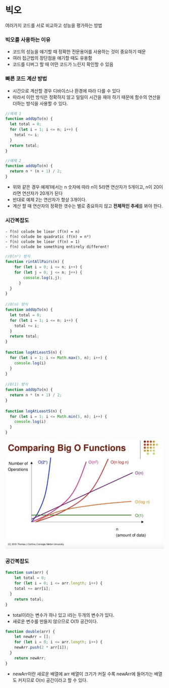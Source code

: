 # 빅오
여러가지 코드를 서로 비교하고 성능을 평가하는 방법

### 빅오를 사용하는 이유

- 코드의 성능을 얘기할 때 정확한 전문용어를 사용하는 것이 중요하기 때문
- 여러 접근법의 장단점을 얘기할 때도 유용함
- 코드를 디버그 할 때 어떤 코드가 느린지 확인할 수 있음

### 빠른 코드 계산 방법

- 시간으로 계산할 경우 디바이스나 환경에 따라 다를 수 있다
- 따라서 이런 방식은 정확하지 않고 일일이 시간을 재야 하기 때문에 함수의 연산을 더하는 방식을 사용할 수 있다.

```jsx
//예제 1
function addUpTo(n) {
  let total = 0;
  for (let i = 1; i <= n; i++) {
    total += i;
  }
  return total;
}
```

```jsx
//예제 2
function addUpTo(n) {
  return n * (n + 1) / 2;
}
```

- 위와 같은 경우 예제1에서는 n 숫자에 따라 n이 5라면 연산자가 5개이고, n이 20이라면 연산자가 20개가 된다
- 반대로 예제 2는 연산자가 항상 3개이다.
- 계산 할 때 연산자의 정확한 갯수는 별로 중요하지 않고 **전체적인 추세**를 봐야 한다.

### 시간복잡도

```
- f(n) colude be liear (f(n) = n)
- f(n) colude be quadratic (f(n) = n²)
- f(n) colude be liear (f(n) = 1)
- f(n) colude be something entirely different!
```

```jsx
//O(n²) 방식
function rintAllPairs(n) {
	for (let i = 0; i <= n; i++) {
    for (let j = 0; j <= n; j++) {
	    console.log(i,j);
	  }
  }
}

//O(n) 방식
function addUpTo(n) {
  let total = 0;
  for (let i = 1; i <= n; i++) {
    total += i;
  }
  return total;
}

function logAtLeast5(n) {
  for (let i = 1; i <= Math.max(5, n); i++) {
    console.log(i)
  }
}

//O(1) 방식
function addUpTo(n) {
  return n * (n + 1) / 2;
}

function logAtLeast5(n) {
  for (let i = 1; i <= Math.min(5, n); i++) {
    console.log(i)
  }
}
```

![Untitled](../../assets/JavaScript/comparingBigO.png)

### 공간복잡도

```jsx
function sum(arr) {
	let total = 0;
	for (let i = 0; i <= arr.length; i++) {
    total += arr[i];
  }
	return total;
}
```

- total이라는 변수가 하나 있고 i라는 두개의 변수가 있다.
- 새로운 변수를 만들지 않으므로 O(1) 공간이다.

```jsx
function double(arr) {
	let newArr = [];
	for (let i = 0; i <= arr.length; i++) {
    newArr.push(2 * arr[i]);
  }
	return newArr;
}
```

- newArr이란 새로운 배열에 arr 배열이 크기가 커질 수록 newArr에 들어가는 배열도 커지므로 O(n) 공간이라고 할 수 있다.